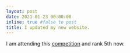 ```yaml
---
layout: post
date: 2021-01-23 00:00:00
inline: true #false to post
title: I updated my new website.
---
```


I am attending this [competition](https://www.drivendata.org/competitions/72/predict-wind-speeds/leaderboard/) and rank 5th now.
